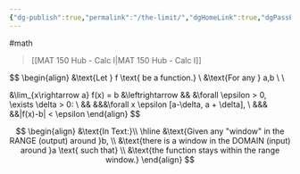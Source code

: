```yaml
---
{"dg-publish":true,"permalink":"/the-limit/","dgHomeLink":true,"dgPassFrontmatter":false,"dgShowLocalGraph":true}
---
```


#math 
> [[MAT 150 Hub - Calc I|MAT 150 Hub - Calc I]]

$$
\begin{align}
&\text{Let } f \text{ be a function.} \\
&\text{For any } a,b \\ \\

&\lim_{x\rightarrow a} f(x) = b  &\leftrightarrow
&& &\forall \epsilon > 0, \exists \delta > 0: 
\\
&& &&&\forall x \epsilon [a-\delta, a + \delta], 
\\
&&& &&|f(x)-b| < \epsilon
\end{align}
$$

$$
\begin{align}
&\text{In Text:}\\
\hline
&\text{Given any "window" in the RANGE (output) around }b, \\
&\text{there is a window in the DOMAIN (input) around }a \text{ such that} \\
&\text{the function stays within the range window.}
\end{align}
$$
